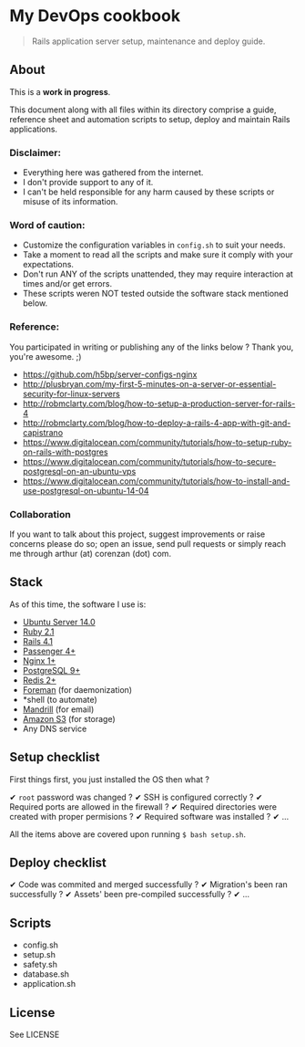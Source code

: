 # My DevOps cookbook

> Rails application server setup, maintenance and deploy guide.

## About

This is a **work in progress**.

This document along with all files within its directory comprise a guide, reference sheet
and automation scripts to setup, deploy and maintain Rails applications.

### Disclaimer:

- Everything here was gathered from the internet.
- I don't provide support to any of it.
- I can't be held responsible for any harm caused by these scripts or misuse of its information.

### Word of caution:

- Customize the configuration variables in `config.sh` to suit your needs.
- Take a moment to read all the scripts and make sure it comply with your expectations.
- Don't run ANY of the scripts unattended, they may require interaction at times and/or get errors.
- These scripts weren NOT tested outside the software stack mentioned below.

### Reference:

You participated in writing or publishing any of the links below ? Thank you, you're awesome. ;)

- https://github.com/h5bp/server-configs-nginx
- http://plusbryan.com/my-first-5-minutes-on-a-server-or-essential-security-for-linux-servers
- http://robmclarty.com/blog/how-to-setup-a-production-server-for-rails-4
- http://robmclarty.com/blog/how-to-deploy-a-rails-4-app-with-git-and-capistrano
- https://www.digitalocean.com/community/tutorials/how-to-setup-ruby-on-rails-with-postgres
- https://www.digitalocean.com/community/tutorials/how-to-secure-postgresql-on-an-ubuntu-vps
- https://www.digitalocean.com/community/tutorials/how-to-install-and-use-postgresql-on-ubuntu-14-04

### Collaboration

If you want to talk about this project, suggest improvements or raise concerns please do so;
open an issue, send pull requests or simply reach me through arthur (at) corenzan (dot) com.

## Stack

As of this time, the software I use is:

- [Ubuntu Server 14.0](http://www.ubuntu.com/download/server)
- [Ruby 2.1](http://www.ruby-lang.org)
- [Rails 4.1](http://guides.rubyonrails.org)
- [Passenger 4+](https://www.phusionpassenger.com/documentation/Users%20guide%20Nginx.html)
- [Nginx 1+](http://nginx.org)
- [PostgreSQL 9+](http://www.postgresql.org)
- [Redis 2+](http://redis.io)
- [Foreman](https://github.com/ddollar/foreman) (for daemonization)
- *shell (to automate)
- [Mandrill](https://mandrillapp.com/) (for email)
- [Amazon S3](http://aws.amazon.com/s3) (for storage)
- Any DNS service

## Setup checklist

First things first, you just installed the OS then what ?

✔ `root` password was changed ?
✔ SSH is configured correctly ?
✔ Required ports are allowed in the firewall ?
✔ Required directories were created with proper permisions ?
✔ Required software was installed ?
✔ ...

All the items above are covered upon running `$ bash setup.sh`.

## Deploy checklist

✔ Code was commited and merged successfully ?
✔ Migration's been ran successfully ?
✔ Assets' been pre-compiled successfully ?
✔ ...

## Scripts

- config.sh
- setup.sh
- safety.sh
- database.sh
- application.sh

## License

See LICENSE